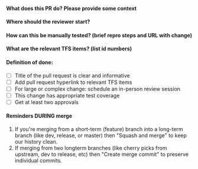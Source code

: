 
#### What does this PR do? Please provide some context

#### Where should the reviewer start?

#### How can this be manually tested? (brief repro steps and URL with change)

#### What are the relevant TFS items? (list id numbers)

#### Definition of done:
- [ ] Title of the pull request is clear and informative
- [ ] Add pull request hyperlink to relevant TFS items
- [ ] For large or complex change: schedule an in-person review session
- [ ] This change has appropriate test coverage
- [ ] Get at least two approvals

#### Reminders DURING merge
1. If you're merging from a short-term (feature) branch into a long-term branch (like dev, release, or master) then "Squash and merge" to keep our history clean.
1. If merging from two longterm branches (like cherry picks from upstream, dev to release, etc) then "Create merge commit" to preserve individual commits.

[//]: # ( fyi: This content was heavily inspired by )
[//]: # ( 1 Our team's policies and processes )
[//]: # ( 2 https://github.com/sprintly/sprint.ly-culture/blob/master/pr-template.md )
[//]: # ( 3 The book "The Checklist Manifesto: How to Get Things Right" by Atul Gawande )
[//]: # ( 4 https://github.com/Azure/azure-event-hubs/blob/master/.github/PULL_REQUEST_TEMPLATE.md )
